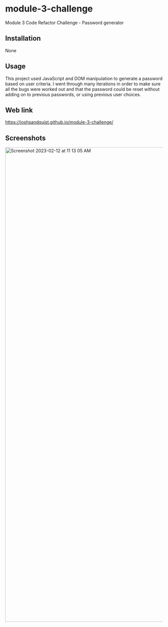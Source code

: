 # module-3-challenge
Module 3 Code Refactor Challenge - Password generator


## Installation

None

## Usage

This project used JavaScript and DOM manipulation to generate a password based on user criteria. I went through many iterations in order to make sure all the bugs were worked out and that the password could be reset without adding on to previous passwords, or using previous user choices.

## Web link

https://joshsandquist.github.io/module-3-challenge/


## Screenshots

<img width="1512" alt="Screenshot 2023-02-12 at 11 13 05 AM" src="https://user-images.githubusercontent.com/104536533/218329175-239231fe-0c5e-4b1d-99fe-c8d2004d4488.png">
